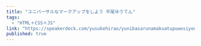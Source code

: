 ```yaml
---
title: "ユニバーサルなマークアップをしよう 平尾ゆうてん"
tags:
  - "HTML＋CSS＋JS"
link: "https://speakerdeck.com/yusukehirao/yunibasarunamakuatupuwosiyou"
published: true
---
```

